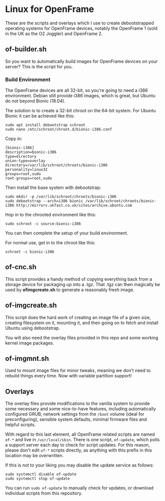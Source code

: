 Linux for OpenFrame
====================

These are the scripts and overlays which I use to create debootstrapped operating systems for OpenFrame devices, notably the OpenFrame 1 (sold in the UK as the O2 Joggler) and OpenFrame 2.


of-builder.sh
--------------

So you want to automatically build images for OpenFrame devices on your server? This is the script for you.

### Build Environment

The OpenFrame devices are all 32-bit, so you're going to need a i386 environment. Debian still provide i386 images, which is great, but Ubuntu do not beyond Bionic (18.04).

The solution is to create a 32-bit chroot on the 64-bit system. For Ubuntu Bionic it can be achieved like this:

```
sudo apt install debootstrap schroot
sudo nano /etc/schroot/chroot.d/bionic-i386.conf
```

Copy in:

```
[bionic-i386]
description=bionic-i386
type=directory
union-type=overlay
directory=/var/lib/schroot/chroots/bionic-i386
personality=linux32
groups=root,sudo
root-groups=root,sudo
```

Then install the base system with debootstrap:

```
sudo mkdir -p /var/lib/schroot/chroots/bionic-i386
sudo debootstrap --arch=i386 bionic /var/lib/schroot/chroots/bionic-i386 http://mirrors.ukfast.co.uk/sites/archive.ubuntu.com
```

Hop in to the chrooted environment like this:

```
sudo schroot -c source:bionic-i386
```

You can then complete the setup of your build environment.

For normal use, get in to the chroot like this:

```
schroot -c bionic-i386
```


of-cnc.sh
----------

This script provides a handy method of copying everything back from a storage device for packaging up into a .tgz. That .tgz can then magically be used by __ofimgcreate.sh__ to generate a reasonably fresh image.


of-imgcreate.sh
----------------

This script does the hard work of creating an image file of a given size, creating  filesystem on it, mounting it, and then going on to fetch and install Ubuntu using debootstrap.

You will also need the overlay files provided in this repo and some working kernel image packages.


of-imgmnt.sh
-------------

Used to mount image files for minor tweaks, meaning we don't need to rebuild things every time. Now with variable partition support!

Overlays
---------

The overlay files provide modifications to the vanilla system to provide some necessary and some nice-to-have features, including automatically configured GRUB, network settings from the `/boot` volume (ideal for preconfiguring), sensible system defaults, minimal firmware files and helpful scripts.

With regard to this last element, all OpenFrame related scripts are named `of-*` and live in `/usr/local/sbin`. There is one script, `of-update`, which polls a support server each day to check for script updates. For this reason, please don't edit `of-*` scripts directly, as anything with this prefix in this location may be overwritten.

If this is not to your liking you may disable the update service as follows:

```
sudo systemctl disable of-update
sudo systemctl stop of-update
```

You can run `sudo of-update` to manually check for updates, or download individual scripts from this repository.

